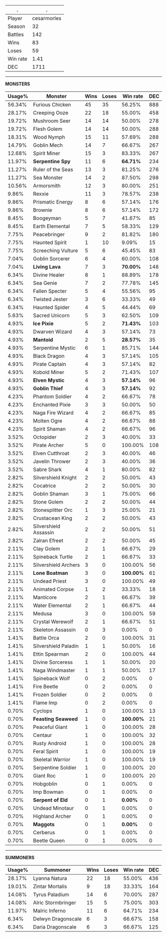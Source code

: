 .|.
|-|-
Player|cesarmorles
Season|32
Battles|142
Wins|83
Loses|59
Win rate|1.41
DEC|1711

---
**MONSTERS**

Usage%|Monster|Wins|Loses|Win rate|DEC|
-|-|-|-|-|-|
56.34%|Furious Chicken|45|35|56.25%|888|
28.17%|Creeping Ooze|22|18|55.00%|458|
19.72%|Mushroom Seer|14|14|50.00%|278|
19.72%|Flesh Golem|14|14|50.00%|288|
18.31%|Wood Nymph|15|11|57.69%|288|
14.79%|Goblin Mech|14|7|66.67%|267|
12.68%|Spirit Miner|15|3|83.33%|267|
11.97%|**Serpentine Spy**|11|6|**64.71%**|234|
11.27%|Ruler of the Seas|13|3|81.25%|276|
11.27%|Sea Monster|14|2|87.50%|298|
10.56%|Armorsmith|12|3|80.00%|251|
9.86%|Rexxie|11|3|78.57%|238|
9.86%|Prismatic Energy|8|6|57.14%|176|
9.86%|Brownie|8|6|57.14%|172|
8.45%|Boogeyman|5|7|41.67%|85|
8.45%|Earth Elemental|7|5|58.33%|129|
7.75%|Peacebringer|9|2|81.82%|180|
7.75%|Haunted Spirit|1|10|9.09%|15|
7.75%|Screeching Vulture|5|6|45.45%|83|
7.04%|Goblin Sorcerer|6|4|60.00%|108|
7.04%|**Living Lava**|7|3|**70.00%**|148|
6.34%|Divine Healer|8|1|88.89%|178|
6.34%|Sea Genie|7|2|77.78%|145|
6.34%|Fallen Specter|5|4|55.56%|95|
6.34%|Twisted Jester|3|6|33.33%|49|
6.34%|Haunted Spider|4|5|44.44%|69|
5.63%|Sacred Unicorn|5|3|62.50%|109|
4.93%|**Ice Pixie**|5|2|**71.43%**|103|
4.93%|Dwarven Wizard|4|3|57.14%|73|
4.93%|**Mantoid**|2|5|**28.57%**|35|
4.93%|Serpentine Mystic|6|1|85.71%|144|
4.93%|Black Dragon|4|3|57.14%|105|
4.93%|Pirate Captain|4|3|57.14%|82|
4.93%|Kobold Miner|5|2|71.43%|107|
4.93%|**Elven Mystic**|4|3|**57.14%**|96|
4.93%|**Goblin Thief**|4|3|**57.14%**|92|
4.23%|Phantom Soldier|4|2|66.67%|78|
4.23%|Enchanted Pixie|3|3|50.00%|50|
4.23%|Naga Fire Wizard|4|2|66.67%|85|
4.23%|Molten Ogre|4|2|66.67%|88|
4.23%|Spirit Shaman|4|2|66.67%|96|
3.52%|Octopider|2|3|40.00%|33|
3.52%|Pirate Archer|5|0|100.00%|108|
3.52%|Elven Cutthroat|2|3|40.00%|46|
3.52%|Javelin Thrower|2|3|40.00%|36|
3.52%|Sabre Shark|4|1|80.00%|82|
2.82%|Silvershield Knight|2|2|50.00%|43|
2.82%|Cocatrice|2|2|50.00%|30|
2.82%|Goblin Shaman|3|1|75.00%|66|
2.82%|Stone Golem|2|2|50.00%|44|
2.82%|Stonesplitter Orc|1|3|25.00%|21|
2.82%|Crustacean King|2|2|50.00%|43|
2.82%|Silvershield Assassin|2|2|50.00%|51|
2.82%|Zalran Efreet|2|2|50.00%|45|
2.11%|Clay Golem|2|1|66.67%|29|
2.11%|Spineback Turtle|2|1|66.67%|33|
2.11%|Silvershield Archers|3|0|100.00%|56|
2.11%|**Lone Boatman**|3|0|**100.00%**|61|
2.11%|Undead Priest|3|0|100.00%|49|
2.11%|Animated Corpse|1|2|33.33%|18|
2.11%|Manticore|2|1|66.67%|39|
2.11%|Water Elemental|2|1|66.67%|44|
2.11%|Medusa|3|0|100.00%|59|
2.11%|Crystal Werewolf|2|1|66.67%|51|
2.11%|Skeleton Assassin|0|3|0.00%|0|
1.41%|Battle Orca|2|0|100.00%|31|
1.41%|Silvershield Paladin|1|1|50.00%|16|
1.41%|Ettin Spearman|2|0|100.00%|44|
1.41%|Divine Sorceress|1|1|50.00%|20|
1.41%|Naga Windmaster|1|1|50.00%|17|
1.41%|Spineback Wolf|0|2|0.00%|0|
1.41%|Fire Beetle|0|2|0.00%|0|
1.41%|Frozen Soldier|0|2|0.00%|0|
1.41%|Flame Imp|0|2|0.00%|0|
0.70%|Cyclops|1|0|100.00%|13|
0.70%|**Feasting Seaweed**|1|0|**100.00%**|21|
0.70%|Peaceful Giant|1|0|100.00%|28|
0.70%|Centaur|1|0|100.00%|32|
0.70%|Rusty Android|1|0|100.00%|28|
0.70%|Feral Spirit|1|0|100.00%|19|
0.70%|Skeletal Warrior|1|0|100.00%|19|
0.70%|Serpentine Soldier|1|0|100.00%|20|
0.70%|Giant Roc|1|0|100.00%|20|
0.70%|Hobgoblin|0|1|0.00%|0|
0.70%|Imp Bowman|0|1|0.00%|0|
0.70%|**Serpent of Eld**|0|1|**0.00%**|0|
0.70%|Undead Minotaur|0|1|0.00%|0|
0.70%|Highland Archer|0|1|0.00%|0|
0.70%|**Maggots**|0|1|**0.00%**|0|
0.70%|Cerberus|0|1|0.00%|0|
0.70%|Beetle Queen|0|1|0.00%|0|

---
**SUMMONERS**

Usage%|Summoner|Wins|Loses|Win rate|DEC|
-|-|-|-|-|-|
28.17%|Lyanna Natura|22|18|55.00%|436|
19.01%|Zintar Mortalis|9|18|33.33%|164|
14.08%|Tyrus Paladium|14|6|70.00%|287|
14.08%|Alric Stormbringer|15|5|75.00%|303|
11.97%|Malric Inferno|11|6|64.71%|234|
6.34%|Delwyn Dragonscale|6|3|66.67%|158|
6.34%|Daria Dragonscale|6|3|66.67%|125|
